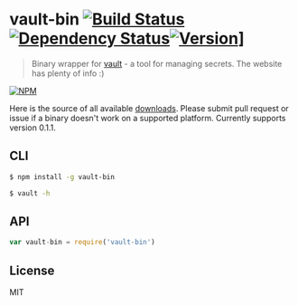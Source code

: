 # vault-bin [![Build Status](https://img.shields.io/travis/RnbWd/vault-bin.svg?style=flat-square)](https://travis-ci.org/RnbWd/vault-bin)[![Dependency Status](https://img.shields.io/david/rnbwd/vault-bin.svg?style=flat-square)](https://david-dm.org/rnbwd/vault-bin)[![Version](https://img.shields.io/badge/version-0.1.1-blue.svg?style=flat-square)](https://www.vaultproject.io/downloads.html)]

> Binary wrapper for [vault](https://www.vaultproject.io/) - a tool for managing secrets. The website has plenty of info :)

[![NPM](https://nodei.co/npm/vault-bin.png?downloads=true)](https://nodei.co/npm/vault-bin/)

Here is the source of all available [downloads](https://www.vaultproject.io/downloads.html). Please submit pull request or issue if a binary doesn't work on a supported platform. Currently supports version 0.1.1.

## CLI

```bash
$ npm install -g vault-bin
```
```bash
$ vault -h
```

## API

``` js
var vault-bin = require('vault-bin')
```

## License

MIT
